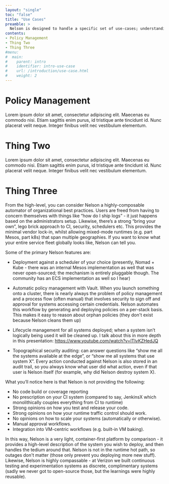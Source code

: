 ```yaml
---
layout: "single"
toc: "false"
title: "Use Cases"
preamble: >
  Nelson is designed to handle a specific set of use-cases; understanding these use-cases will allow you to understand if Nelson is a good fit for the challenges you face in your organization.
contents:
- Policy Management
- Thing Two
- Thing Three
#menu:
#  main:
#    parent: intro
#    identifier: intro-use-case
#    url: /introduction/use-case.html
#    weight: 2
---
```


# Policy Management

Lorem ipsum dolor sit amet, consectetur adipiscing elit. Maecenas eu commodo nisi. Etiam sagittis enim purus, id tristique ante tincidunt id. Nunc placerat velit neque. Integer finibus velit nec vestibulum elementum.

# Thing Two

Lorem ipsum dolor sit amet, consectetur adipiscing elit. Maecenas eu commodo nisi. Etiam sagittis enim purus, id tristique ante tincidunt id. Nunc placerat velit neque. Integer finibus velit nec vestibulum elementum.

# Thing Three

From the high-level, you can consider Nelson a highly-composable automator of organizational best practices. Users are freed from having to concern themselves with things like “how do I ship logs” - it just happens based on the administrators setup. Likewise, there’s a strong “bring your own”, lego brick approach to CI, security, schedulers etc. This provides the minimal vendor lock-in, whilst allowing mixed-mode runtimes (e.g. part Mesos, part k8s) that span multiple geographies. If you want to know what your entire service fleet globally looks like, Nelson can tell you.

Some of the primary Nelson features are:

- Deployment against a scheduler of your choice (presently, Nomad + Kube - there was an internal Mesos implementation as well that was never open-sourced; the mechanism is entirely pluggable though. The community has an ECS implementation as well so I hear)

- Automatic policy management with Vault. When you launch something onto a cluster, there is nearly always the problem of policy management and a process flow (often manual) that involves security to sign off and approval for systems accessing certain credentials. Nelson automates this workflow by generating and deploying policies on a per-stack basis. This makes it easy to reason about orphan policies (they don't exist because Nelson cleans them up)

- Lifecycle management for all systems deployed; when a system isn’t logically being used it will be cleaned up. I talk about this in more depth in this presentation: https://www.youtube.com/watch?v=lTIvKZHedJQ

- Topographical security auditing: can answer questions like “show me all the systems available at the edge”, or “show me all systems that use system X”. Every action conducted against Nelson is also stored in an audit trail, so you always know what user did what action, even if that user is Nelson itself (for example, why did Nelson destroy system X).

What you’ll notice here is that Nelson is not providing the following:

- No code build or coverage reporting
- No prescription on your CI system (compared to say, JenkinsX which monolithically couples everything from CI to runtime)
- Strong opinions on how you test and release your code.
- Strong opinions on how your runtime traffic control should work.
- No opinions on how to scale your systems (automatically or otherwise).
- Manual approval workflows.
- Integration into VM-centric workflows (e.g. built-in VM baking).

In this way, Nelson is a very light, container-first platform by comparison - it provides a high-level description of the system you wish to deploy, and then handles the tedium around that. Nelson is not in the runtime hot path, so outages don't matter (those only prevent you deploying more new stuff). Likewise, Nelson is highly compassable - at Verizon we built continuous testing and experimentation systems as discrete, complimentary systems (sadly we never got to open-source those, but the learnings were highly reusable).
